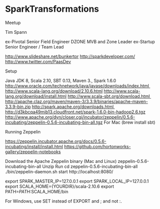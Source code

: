 # SparkTransformations
Meetup

Tim Spann

ex-Pivotal Senior Field Engineer
DZONE MVB and Zone Leader
ex-Startup Senior Engineer / Team Lead

http://www.slideshare.net/bunkertor 
http://sparkdeveloper.com/ 
http://www.twitter.com/PaasDev


Setup

Java JDK 8, Scala 2.10, SBT 0.13, Maven 3., Spark 1.6.0
http://www.oracle.com/technetwork/java/javase/downloads/index.html 
http://www.scala-lang.org/download/2.10.6.html
http://www.scala-lang.org/download/install.html
http://www.scala-sbt.org/download.html 
http://apache.claz.org/maven/maven-3/3.3.9/binaries/apache-maven-3.3.9-bin.zip
http://spark.apache.org/downloads.html 
http://d3kbcqa49mib13.cloudfront.net/spark-1.6.0-bin-hadoop2.6.tgz
http://www.apache.org/dyn/closer.cgi/incubator/zeppelin/0.5.6-incubating/zeppelin-0.5.6-incubating-bin-all.tgz
For Mac (brew install sbt)




Running Zeppelin

https://zeppelin.incubator.apache.org/docs/0.5.6-incubating/install/install.html
https://github.com/hortonworks-gallery/zeppelin-notebooks

Download the Apache Zeppelin binary (Mac and Linux)
zeppelin-0.5.6-incubating-bin-all
Unzip
Run
cd zeppelin-0.5.6-incubating-bin-all 
./bin/zeppelin-daemon.sh start
http://localhost:8080/

export SPARK_MASTER_IP=127.0.0.1
export SPARK_LOCAL_IP=127.0.0.1
export SCALA_HOME={YOURDIR}/scala-2.10.6
export PATH=$PATH:$SCALA_HOME/bin

For Windows, use SET instead of EXPORT and ; and not :.



